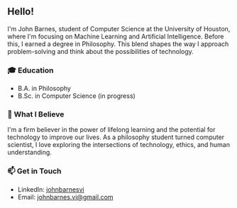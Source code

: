 ## Hello!

I'm John Barnes, student of Computer Science at the University of Houston, where I'm focusing on Machine Learning and Artificial Intelligence. Before this, I earned a degree in Philosophy. This blend shapes the way I approach problem-solving and think about the possibilities of technology.

### 🎓 Education

- B.A. in Philosophy
- B.Sc. in Computer Science (in progress)

### 📖 What I Believe

I'm a firm believer in the power of lifelong learning and the potential for technology to improve our lives. As a philosophy student turned computer scientist, I love exploring the intersections of technology, ethics, and human understanding.

### 📫 Get in Touch

- LinkedIn: [johnbarnesvi](www.linkedin.com/in/johnbarnesvi)
- Email: [johnbarnes.vi@gmail.com](mailto:johnbarnes.vi@gmail.com)
